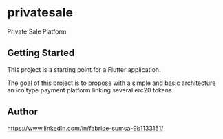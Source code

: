 # privatesale

Private Sale Platform

## Getting Started

This project is a starting point for a Flutter application.

The goal of this project is to propose with a simple and basic architecture an ico type payment platform linking several erc20 tokens

## Author
https://www.linkedin.com/in/fabrice-sumsa-9b1133151/
